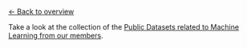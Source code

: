 [← Back to overview](../../../)

Take a look at the collection of the [Public Datasets related to Machine Learning from our members](https://www.facebook.com/groups/DeepNetGroup/permalink/394240667635488/).

